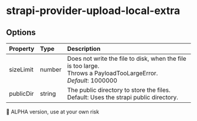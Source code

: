 # strapi-provider-upload-local-extra

## Options

| Property      | Type   | Description                                                                                                             |
|:--------------|:-------|:------------------------------------------------------------------------------------------------------------------------|
| sizeLimit     | number | Does not write the file to disk, when the file is too large.<br/> Throws a PayloadTooLargeError.<br/>_Default_: 1000000 |   
| publicDir     | string | The public directory to store the files.<br/>Default: Uses the strapi public directory.                                 |


🌵 ALPHA version, use at your own risk
